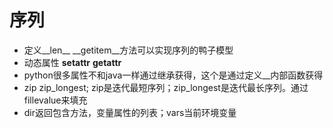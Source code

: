 # 序列

* 定义__len__ __getitem__方法可以实现序列的鸭子模型
* 动态属性 __setattr__ __getattr__
* python很多属性不和java一样通过继承获得，这个是通过定义__内部函数获得
* zip zip_longest; zip是迭代最短序列；zip_longest是迭代最长序列。通过fillevalue来填充
* dir返回包含方法，变量属性的列表；vars当前环境变量